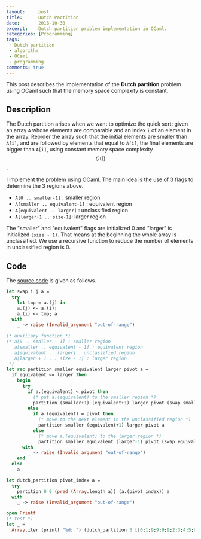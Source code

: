 ```yaml
---
layout:     post
title:      Dutch Partition
date:       2016-10-30
excerpt:    Dutch partition problem implementation in OCaml.
categories: [Programming]
tags:
 - Dutch partition
 - algorithm
 - OCaml
 - programming
comments: true
---
```


This post describes the implementation of the __Dutch partition__ problem using OCaml 
such that the memory space complexity is constant.

## Description
The Dutch partition arises when we want to optimize the quick sort: given
an array `A` whose elements are comparable and an index `i` of an element in the
array. Reorder the array such that the initial elements are smaller than `A[i]`,
and are followed by elements that equal to `A[i]`, the final elements are bigger
than `A[i]`, using constant memory space complexity $$O(1)$$.

I implement the problem using OCaml. The main idea is the use of 3 flags to  determine
the 3 regions above.
* `A[0 .. smaller-1]` : smaller region
* `A[smaller .. equivalent-1]` : equivalent region
* `A[equivalent .. larger]` : unclassified region
* `A[larger+1 .. size-1]`: larger region

The "smaller" and "equivalent" flags are initialized 0 and "larger" is
initialized `(size - 1)`. That means at the beginning the whole array is
unclassified. We use a recursive function to reduce the number of
elements in unclassified region is 0.  

## Code
The [source code][1] is given as follows.

```ocaml
let swap i j a =
  try
    let tmp = a.(j) in
    a.(j) <- a.(i);
    a.(i) <- tmp; a
  with
    _ -> raise (Invalid_argument "out-of-range")
               
(* auxiliary function *)
(* a[0 .. smaller - 1] : smaller region
   a[smaller .. equivalent - 1] : equivalent region
   a[equivalent .. larger] : unclassified region
   a[larger + 1 ... size - 1] : larger region
 *)
let rec partition smaller equivalent larger pivot a =
  if equivalent <= larger then
    begin
      try
        if a.(equivalent) < pivot then
          (* put a.(equivalent) to the smaller region *)
          partition (smaller+1) (equivalent+1) larger pivot (swap smaller equivalent a)
        else
          if a.(equivalent) = pivot then
            (* move to the next element in the unclassified region *)
            partition smaller (equivalent+1) larger pivot a
          else
            (* move a.(equivalent) to the larger region *)
            partition smaller equivalent (larger-1) pivot (swap equivalent larger a)
      with
        _ -> raise (Invalid_argument "out-of-range")
    end
  else
    a

let dutch_partition pivot_index a =
  try
    partition 0 0 (pred (Array.length a)) (a.(pivot_index)) a
  with
    _ -> raise (Invalid_argument "out-of-range")

open Printf               
(* test *)               
let _ =
  Array.iter (printf "%d; ") (dutch_partition 3 [|0;1;9;9;9;9;2;3;4;5;6;7;8;9;10;11;12;13;14;15;16;17;18;19|])
```

[1]: https://gist.github.com/channgo2203/e432f08220a7c0f9bc8827f141c45124#file-dutch_partition-ml
